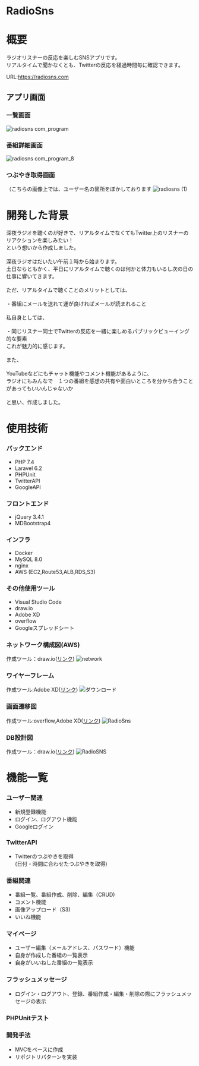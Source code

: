 # RadioSns
# 概要
ラジオリスナーの反応を楽しむSNSアプリです。  
リアルタイムで聞かなくとも、Twitterの反応を経過時間毎に確認できます。 

URL:https://radiosns.com
<br>
## アプリ画面
### 一覧画面
![radiosns com_program](https://user-images.githubusercontent.com/75148506/125469151-8b30840f-743f-4738-882e-817fc5017ff5.png)
### 番組詳細画面
![radiosns com_program_8](https://user-images.githubusercontent.com/75148506/125469432-e82ef88e-7728-4499-926d-f4a64303f022.png)
### つぶやき取得画面  
（こちらの画像上では、ユーザー名の箇所をぼかしております
![radiosns (1)](https://user-images.githubusercontent.com/75148506/125470516-589c01a4-99c5-41b5-82a5-3915d0f72ab2.png)

# 開発した背景
深夜ラジオを聴くのが好きで、リアルタイムでなくてもTwitter上のリスナーのリアクションを楽しみたい！  
 という想いから作成しました。  
<br>
深夜ラジオはだいたい午前１時から始まります。  
土日ならともかく、平日にリアルタイムで聴くのは何かと体力もいるし次の日の仕事に響いてきます。  
<br>
ただ、リアルタイムで聴くことのメリットとしては、  
<br>
・番組にメールを送れて運が良ければメールが読まれること  
<br>
私自身としては、  
<br>
・同じリスナー同士でTwitterの反応を一緒に楽しめるパブリックビューイング的な要素　　
<br>
これが魅力的に感じます。  
<br>
また、  
<br>
YouTubeなどにもチャット機能やコメント機能があるように、　　
<br>
ラジオにもみんなで　１つの番組を感想の共有や面白いところを分かち合うことがあってもいいんじゃないか  
<br>
と思い、作成しました。

# 使用技術
### バックエンド
- PHP 7.4
- Laravel 6.2
- PHPUnit
- TwitterAPI
- GoogleAPI

### フロントエンド
- jQuery 3.4.1
- MDBootstrap4

### インフラ
- Docker 
- MySQL 8.0
- nginx
- AWS 
 (EC2,Route53,ALB,RDS,S3)

### その他使用ツール
- Visual Studio Code
- draw.io
- Adobe XD
- overflow
- Googleスプレッドシート

### ネットワーク構成図(AWS)
作成ツール：draw.io([リンク](https://drive.google.com/file/d/1q4aVwg29Lpq5st87zcpolVZIY0heMGCR/view?usp=sharing))
![network](https://user-images.githubusercontent.com/75148506/125463321-4e96ed9b-6192-47da-a10b-5c9d9a892a3f.png)
<br>
### ワイヤーフレーム
作成ツール:Adobe XD([リンク](https://xd.adobe.com/view/436413ea-e0db-4b34-a6b3-3fdbc4114f8c-1637/))
![ダウンロード](https://user-images.githubusercontent.com/75148506/125465314-0f936594-c061-4bfb-9acf-ec4a64bb9482.png)
<br>
### 画面遷移図
作成ツール:overflow,Adobe XD([リンク](https://overflow.io/s/B0VX3FUR))
![RadioSns](https://user-images.githubusercontent.com/75148506/125462962-f25531e1-edc6-4a9c-92de-7319f0d6261f.png)
<br>
### DB設計図
作成ツール：draw.io([リンク](https://drive.google.com/file/d/1AXe0giW3gSr_ZJenTI0Jo1LQFCN7XvX4/view?usp=sharing))
![RadioSNS](https://user-images.githubusercontent.com/75148506/125463807-36386bfd-9c9f-4769-a90c-13035055c4f8.png)
<br>
# 機能一覧
### ユーザー関連
- 新規登録機能
- ログイン、ログアウト機能
- Googleログイン

### TwitterAPI
- Twitterのつぶやきを取得  
 (日付・時間に合わせたつぶやきを取得)
 
### 番組関連
- 番組一覧、番組作成、削除、編集（CRUD)　　
- コメント機能
- 画像アップロード（S3)
- いいね機能

### マイページ
- ユーザー編集（メールアドレス、パスワード）機能
- 自身が作成した番組の一覧表示
- 自身がいいねした番組の一覧表示

### フラッシュメッセージ
- ログイン・ログアウト、登録、番組作成・編集・削除の際にフラッシュメッセージの表示

### PHPUnitテスト

### 開発手法
- MVCをベースに作成
- リポジトリパターンを実装


